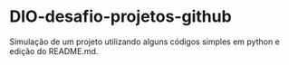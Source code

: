 # DIO-desafio-projetos-github
Simulação de um projeto utilizando alguns códigos simples em python e edição do README.md.
